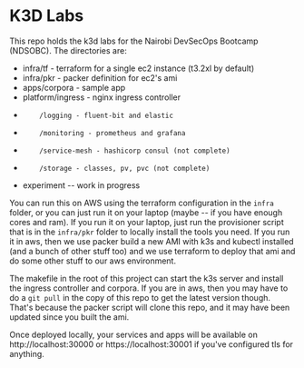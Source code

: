 # K3D Labs

This repo holds the k3d labs for the Nairobi DevSecOps Bootcamp (NDSOBC). The directories are:

* infra/tf - terraform for a single ec2 instance (t3.2xl by default)
* infra/pkr - packer definition for ec2's ami
* apps/corpora - sample app
* platform/ingress - nginx ingress controller
*         /logging - fluent-bit and elastic
*         /monitoring - prometheus and grafana
*         /service-mesh - hashicorp consul (not complete)
*         /storage - classes, pv, pvc (not complete)
* experiment -- work in progress

You can run this on AWS using the terraform configuration in the `infra` folder, or you can just run it on your laptop (maybe -- if you have enough cores and ram). If you run it on your laptop, just run the provisioner script that is in the `infra/pkr` folder to locally install the tools you need. If you run it in aws, then we use packer build a new AMI with k3s and kubectl installed (and a bunch of other stuff too) and we use terraform to deploy that ami and do some other stuff to our aws environment. 

The makefile in the root of this project can start the k3s server and install the ingress controller and corpora. If you are in aws, then you may have to do a `git pull` in the copy of this repo to get the latest version though. That's because the packer script will clone this repo, and it may have been updated since you built the ami.

Once deployed locally, your services and apps will be available on http://localhost:30000 or https://localhost:30001 if you've configured tls for anything.
